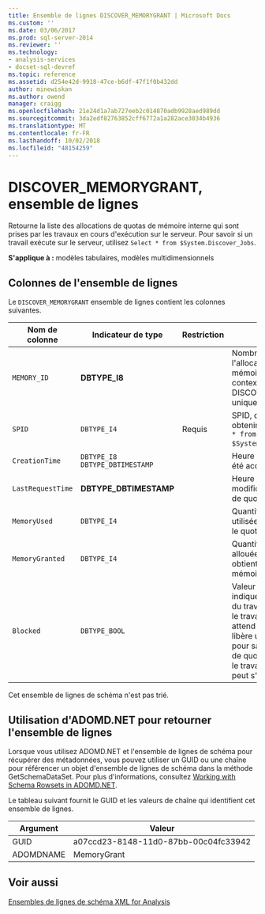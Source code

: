 ```yaml
---
title: Ensemble de lignes DISCOVER_MEMORYGRANT | Microsoft Docs
ms.custom: ''
ms.date: 03/06/2017
ms.prod: sql-server-2014
ms.reviewer: ''
ms.technology:
- analysis-services
- docset-sql-devref
ms.topic: reference
ms.assetid: d254e42d-9918-47ce-b6df-47f1f0b432dd
author: minewiskan
ms.author: owend
manager: craigg
ms.openlocfilehash: 21e24d1a7ab727eeb2c014870adb9928aed989dd
ms.sourcegitcommit: 3da2edf82763852cff6772a1a282ace3034b4936
ms.translationtype: MT
ms.contentlocale: fr-FR
ms.lasthandoff: 10/02/2018
ms.locfileid: "48154259"
---
```

# <a name="discovermemorygrant-rowset"></a>DISCOVER_MEMORYGRANT, ensemble de lignes
  Retourne la liste des allocations de quotas de mémoire interne qui sont prises par les travaux en cours d'exécution sur le serveur. Pour savoir si un travail exécute sur le serveur, utilisez `Select * from $System.Discover_Jobs`.  
  
 **S'applique à :** modèles tabulaires, modèles multidimensionnels  
  
## <a name="rowset-columns"></a>Colonnes de l'ensemble de lignes  
 Le `DISCOVER_MEMORYGRANT` ensemble de lignes contient les colonnes suivantes.  
  
|Nom de colonne|Indicateur de type|Restriction|Description|  
|-----------------|--------------------|-----------------|-----------------|  
|`MEMORY_ID`|**DBTYPE_I8**||Nombre qui identifie l'allocation de quota de mémoire. Unique dans le contexte d'une demande DISCOVER_MEMORYGRANT unique.|  
|`SPID`|`DBTYPE_I4`|Requis|SPID, que vous pouvez obtenir en exécutant `Select * from $System.Discover_Sessions`.|  
|`CreationTime`|`DBTYPE_I8 DBTYPE_DBTIMESTAMP`||Heure à laquelle le quota a été accordé.|  
|`LastRequestTime`|**DBTYPE_DBTIMESTAMP**||Heure de dernière modification de la demande de quota.|  
|`MemoryUsed`|`DBTYPE_I4`||Quantité de mémoire utilisée en association avec le quota.|  
|`MemoryGranted`|`DBTYPE_I4`||Quantité de mémoire allouée pour le travail qui obtient le quota de mémoire.|  
|`Blocked`|`DBTYPE_BOOL`||Valeur booléenne qui indique le statut de blocage du travail. True indique que le travail est bloqué et attend qu'un autre travail libère un quota suffisant pour satisfaire sa demande de quota. False indique que le travail a reçu son quota et peut s'exécuter.|  
  
 Cet ensemble de lignes de schéma n'est pas trié.  
  
## <a name="using-adomdnet-to-return-the-rowset"></a>Utilisation d'ADOMD.NET pour retourner l'ensemble de lignes  
 Lorsque vous utilisez ADOMD.NET et l'ensemble de lignes de schéma pour récupérer des métadonnées, vous pouvez utiliser un GUID ou une chaîne pour référencer un objet d'ensemble de lignes de schéma dans la méthode GetSchemaDataSet. Pour plus d'informations, consultez [Working with Schema Rowsets in ADOMD.NET](../../../relational-databases/native-client-ole-db-rowsets/rowsets.md).  
  
 Le tableau suivant fournit le GUID et les valeurs de chaîne qui identifient cet ensemble de lignes.  
  
|Argument|Valeur|  
|--------------|-----------|  
|GUID|a07ccd23-8148-11d0-87bb-00c04fc33942|  
|ADOMDNAME|MemoryGrant|  
  
## <a name="see-also"></a>Voir aussi  
 [Ensembles de lignes de schéma XML for Analysis](xml-for-analysis-schema-rowsets.md)  
  
  
